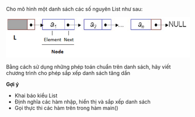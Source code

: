 Cho mô hình một danh sách các số nguyên List như sau:

<img src="../Dslk.png">

Bằng cách sử dụng những phép toán chuẩn trên danh sách, hãy viết chương trình cho phép sắp xếp danh sách tăng dần

**Gợi ý**
- Khai báo kiểu List
- Định nghĩa các hàm nhập, hiển thị và sắp xếp danh sách
- Gọi thực thi các hàm trên trong hàm main()